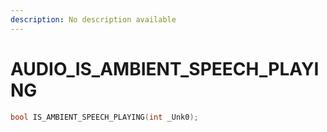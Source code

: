```yaml
---
description: No description available 
---
```


# AUDIO\_IS_AMBIENT_SPEECH_PLAYING

```cpp
bool IS_AMBIENT_SPEECH_PLAYING(int _Unk0);
```